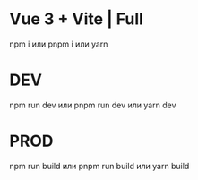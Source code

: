 # Vue 3 + Vite | Full

npm i или pnpm i или yarn

# DEV

npm run dev или pnpm run dev или yarn dev

# PROD

npm run build или pnpm run build или yarn build

